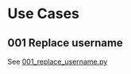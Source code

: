 # Use Cases

## 001 Replace username

See [001_replace_username.py](001_replace_username.py)

```shell

```